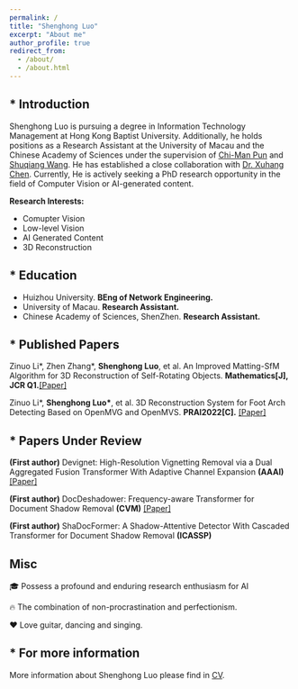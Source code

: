 ```yaml
---
permalink: /
title: "Shenghong Luo"
excerpt: "About me"
author_profile: true
redirect_from: 
  - /about/
  - /about.html
---
```

## * Introduction
Shenghong Luo is pursuing a degree in Information Technology Management at Hong Kong Baptist University. Additionally, he holds positions as a Research Assistant at the University of Macau and the Chinese Academy of Sciences under the supervision of <a href="https://www.cis.um.edu.mo/~cmpun/">Chi-Man Pun</a> and <a href="https://people.ucas.edu.cn/~wangshuqiang?language=en">Shuqiang Wang</a>. He has established a close collaboration with <a href="https://cxh.netlify.app/">Dr. Xuhang Chen</a>. Currently, He is actively seeking a PhD research opportunity in the field of Computer Vision or AI-generated content.

<b>Research Interests:</b>
* Comupter Vision
* Low-level Vision
* AI Generated Content
* 3D Reconstruction


## * Education
* Huizhou University. **BEng of Network Engineering.**
* University of Macau. **Research Assistant.**
* Chinese Academy of Sciences, ShenZhen. **Research Assistant.**


## * Published Papers
Zinuo Li\*, Zhen Zhang\*, **Shenghong Luo**, et al. An Improved Matting-SfM Algorithm for 3D Reconstruction of Self-Rotating Objects. **Mathematics[J], JCR Q1.**<a href="https://doi.org/10.3390/math10162892">[Paper]</a>

Zinuo Li\*, **Shenghong Luo\***, et al. 3D Reconstruction System for Foot Arch Detecting Based on OpenMVG and OpenMVS. **PRAI2022[C].** <a href="https://ieeexplore.ieee.org/abstract/document/9904285">[Paper]</a>

## * Papers Under Review
**(First author)** Devignet: High-Resolution Vignetting Removal via a Dual Aggregated Fusion Transformer With Adaptive Channel Expansion **(AAAI)** <a href="https://arxiv.org/abs/2308.13739">[Paper]</a>

**(First author)** DocDeshadower: Frequency-aware Transformer for Document Shadow Removal **(CVM)** <a href="https://arxiv.org/abs/2307.15318">[Paper]</a>

**(First author)** ShaDocFormer: A Shadow-Attentive Detector With Cascaded Transformer for Document Shadow Removal **(ICASSP)**
## Misc
🎓 Possess a profound and enduring research enthusiasm for AI

🔥 The combination of non-procrastination and perfectionism.

❤️ Love guitar, dancing and singing.

## * For more information
More information about Shenghong Luo please find in [CV](https://ShenghongLuo.github.io/files/CV-ShenghongLuo.pdf).
